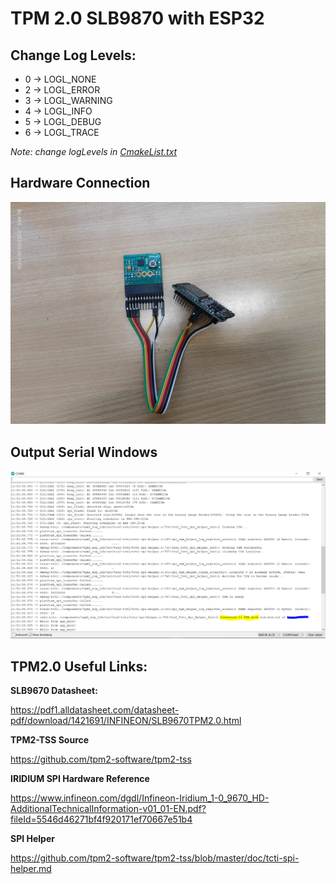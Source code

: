 # TPM 2.0 SLB9870 with ESP32

## **Change Log Levels:**
* 0 -> LOGL_NONE
* 2 -> LOGL_ERROR
* 3 -> LOGL_WARNING
* 4 -> LOGL_INFO
* 5 -> LOGL_DEBUG
* 6 -> LOGL_TRACE

*Note: change logLevels in [CmakeList.txt](CMakeLists.txt)*

## **Hardware Connection**

![Image](docs/esp32_slb9670.jpg)

## **Output Serial Windows**

![Alt text](docs/esp32_slb9670_SerialOut.PNG)

## **TPM2.0 Useful Links:**

**SLB9670 Datasheet:**

https://pdf1.alldatasheet.com/datasheet-pdf/download/1421691/INFINEON/SLB9670TPM2.0.html

**TPM2-TSS Source**

https://github.com/tpm2-software/tpm2-tss

**IRIDIUM SPI Hardware Reference**

https://www.infineon.com/dgdl/Infineon-Iridium_1-0_9670_HD-AdditionalTechnicalInformation-v01_01-EN.pdf?fileId=5546d46271bf4f920171ef70667e51b4


**SPI Helper**

https://github.com/tpm2-software/tpm2-tss/blob/master/doc/tcti-spi-helper.md